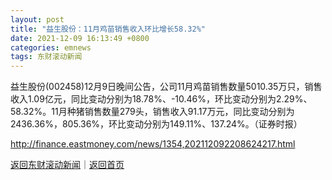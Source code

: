 ```yaml
---
layout: post
title: "益生股份：11月鸡苗销售收入环比增长58.32%"
date: 2021-12-09 16:13:49 +0800
categories: emnews
tags: 东财滚动新闻
---
```


益生股份(002458)12月9日晚间公告，公司11月鸡苗销售数量5010.35万只，销售收入1.09亿元，同比变动分别为18.78%、-10.46%，环比变动分别为2.29%、58.32%。11月种猪销售数量279头，销售收入91.17万元，同比变动分别为2436.36%，805.36%，环比变动分别为149.11%、137.24%。（证券时报）

<http://finance.eastmoney.com/news/1354,202112092208624217.html>

[返回东财滚动新闻](//finews.withounder.com/emnews/)｜[返回首页](//finews.withounder.com/)